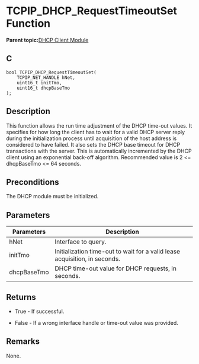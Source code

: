 # TCPIP\_DHCP\_RequestTimeoutSet Function

**Parent topic:**[DHCP Client Module](GUID-9356D53B-4F42-4E1E-B051-90F7C4D448E6.md)

## C

```
bool TCPIP_DHCP_RequestTimeoutSet(
    TCPIP_NET_HANDLE hNet, 
    uint16_t initTmo, 
    uint16_t dhcpBaseTmo
);
```

## Description

This function allows the run time adjustment of the DHCP time-out values. It specifies for how long the client has to wait for a valid DHCP server reply during the initialization process until acquisition of the host address is considered to have failed. It also sets the DHCP base timeout for DHCP transactions with the server. This is automatically incremented by the DHCP client using an exponential back-off algorithm. Recommended value is 2 <= dhcpBaseTmo <= 64 seconds.

## Preconditions

The DHCP module must be initialized.

## Parameters

|Parameters|Description|
|----------|-----------|
|hNet|Interface to query.|
|initTmo|Initialization time-out to wait for a valid lease acquisition, in seconds.|
|dhcpBaseTmo|DHCP time-out value for DHCP requests, in seconds.|

## Returns

-   True - If successful.

-   False - If a wrong interface handle or time-out value was provided.


## Remarks

None.

